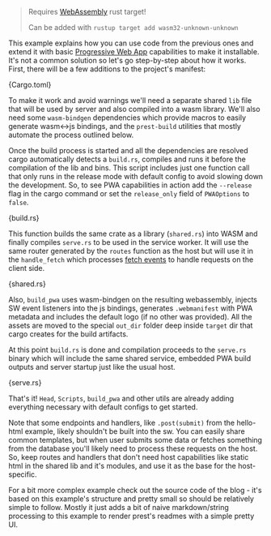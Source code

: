 > Requires [WebAssembly](https://webassembly.org/) rust target!
>
> Can be added with `rustup target add wasm32-unknown-unknown`

This example explains how you can use code from the previous ones and extend it with basic [Progressive Web App](https://web.dev/what-are-pwas/) capabilities to make it installable. It's not a common solution so let's go step-by-step about how it works. First, there will be a few additions to the project's manifest:

{Cargo.toml}

To make it work and avoid warnings we'll need a separate shared `lib` file that will be used by server and also compiled into a wasm library. We'll also need some `wasm-bindgen` dependencies which provide macros to easily generate wasm<->js bindings, and the `prest-build` utilities that mostly automate the process outlined below.

Once the build process is started and all the dependencies are resolved cargo automatically detects a `build.rs`, compiles and runs it before the compilation of the lib and bins. This script includes just one function call that only runs in the release mode with default config to avoid slowing down the development. So, to see PWA capabilities in action add the `--release` flag in the cargo command or set the `release_only` field of `PWAOptions` to `false`.

{build.rs}

This function builds the same crate as a library (`shared.rs`) into WASM and finally compiles `serve.rs` to be used in the service worker. It will use the same router generated by the `routes` function as the host but will use it in the `handle_fetch` which processes [fetch events](https://developer.mozilla.org/en-US/docs/Web/API/FetchEvent) to handle requests on the client side.

{shared.rs}

Also, `build_pwa` uses wasm-bindgen on the resulting webassembly, injects SW event listeners into the js bindings, generates `.webmanifest` with PWA metadata and includes the default logo (if no other was provided). All the assets are moved to the special `out_dir` folder deep inside `target` dir that cargo creates for the build artifacts.

At this point `build.rs` is done and compilation proceeds to the `serve.rs` binary which will include the same shared service, embedded PWA build outputs and server startup just like the usual host. 

{serve.rs}

That's it! `Head`, `Scripts`, `build_pwa` and other utils are already adding everything necessary with default configs to get started.

Note that some endpoints and handlers, like `.post(submit)` from the hello-html example, likely shouldn't be built into the sw. You can easily share common templates, but when user submits some data or fetches something from the database you'll likely need to process these requests on the host. So, keep routes and handlers that don't need host capabilities like static html in the shared lib and it's modules, and use it as the base for the host-specific. 

For a bit more complex example check out the source code of the blog - it's based on this example's structure and pretty small so should be relatively simple to follow. Mostly it just adds a bit of naive markdown/string processing to this example to render prest's readmes with a simple pretty UI.